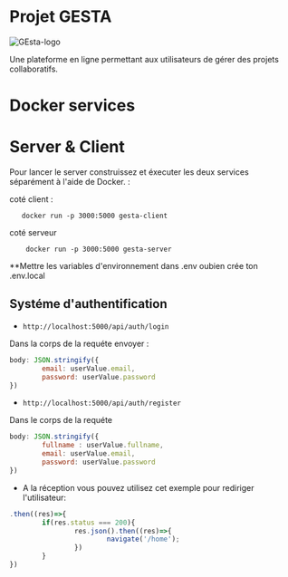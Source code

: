 # Projet GESTA

![GEsta-logo](https://user-images.githubusercontent.com/67522046/234556224-f183a14a-a1f0-4ea5-b80b-ac57d4928b3e.png)

Une plateforme en ligne permettant aux utilisateurs de gérer des projets collaboratifs. 




# Docker services 
# Server & Client

Pour lancer le server construissez et éxecuter les deux services séparément à l'aide de Docker. :

coté client : 

```docker build -t gesta-client
   docker run -p 3000:5000 gesta-client

```

coté serveur

```docker build -t gesta-server
    docker run -p 3000:5000 gesta-server
```

**Mettre les variables d'environnement dans .env oubien crée ton .env.local

## Systéme d'authentification

* `http://localhost:5000/api/auth/login` 

Dans la corps de la requéte envoyer :

```javascript 
body: JSON.stringify({
        email: userValue.email,
        password: userValue.password
})       
```

* `http://localhost:5000/api/auth/register`

Dans le corps de la requéte

```javascript 
body: JSON.stringify({
        fullname : userValue.fullname,
        email: userValue.email,
        password: userValue.password
})
```

* A la réception vous pouvez utilisez cet exemple pour rediriger l'utilisateur:

```javascript
.then((res)=>{
        if(res.status === 200){
                res.json().then((res)=>{
                        navigate('/home');
                })
        }
})
```
